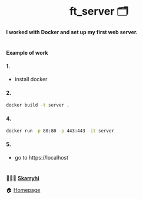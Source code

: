 <h1 align="center">ft_server 🗂 </h1>

#### I worked with Docker and set up my first web server.
#
#### Example of work
#### 1.
- install docker
#### 2.
```sh
docker build -t server .
```
#### 4.
```sh
docker run -p 80:80 -p 443:443 -it server
```
#### 5.
- go to https://localhost

#

👩🏻‍💼 **[Skarryhi](https://github.com/skarryhi/)**

🏠 [Homepage](https://github.com/skarryhi/Get-Next-Line)
